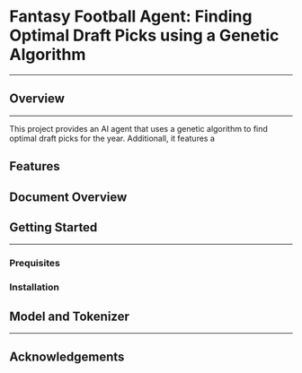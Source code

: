 # Fantasy Football Agent: Finding Optimal Draft Picks using a Genetic Algorithm
---
## Overview
----
This project provides an AI agent that uses a genetic algorithm to find optimal draft picks for the year. Additionall, it features a 

## Features

## Document Overview

## Getting Started
---
### Prequisites

### Installation

## Model and Tokenizer
---

## Acknowledgements

